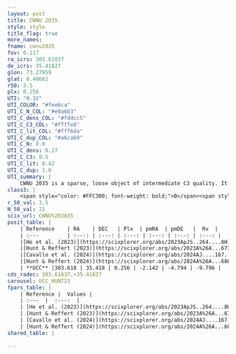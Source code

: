 ```yaml
---
layout: post
title: CWNU 2035
style: style
title_flag: true
more_names: 
fname: cwnu2035
fov: 0.117
ra_icrs: 303.61837
de_icrs: 35.41827
glon: 73.27959
glat: 0.40662
r50: 3.5
plx: 0.256
UTI: "0.32"
UTI_COLOR: "#fee6ca"
UTI_C_N_COL: "#e0a6b3"
UTI_C_dens_COL: "#fddcc5"
UTI_C_C3_COL: "#ffffe8"
UTI_C_lit_COL: "#fff6da"
UTI_C_dup_COL: "#a6cab9"
UTI_C_N: 0.0
UTI_C_dens: 0.27
UTI_C_C3: 0.5
UTI_C_lit: 0.42
UTI_C_dup: 1.0
UTI_summary: |
    CWNU 2035 is a sparse, loose object of intermediate C3 quality. It was recently reported in the literature.<br><br><span style="color: #99180f; font-weight: bold;">Warning: </span>contains less than 25 stars with <i>P>0.5</i> estimated.
class3: |
    <span style="color: #FFC300; font-weight: bold;">B</span><span style="color: #FFC300; font-weight: bold;">B</span>
r_50_val: 3.5
N_50_val: 21
scix_url: CWNU%202035
posit_table: |
    | Reference    | RA    | DEC   | Plx  | pmRA  | pmDE   |  Rv  |
    | :---         | :---: | :---: | :---: | :---: | :---: | :---: |
    |[He et al. (2023)](https://scixplorer.org/abs/2023ApJS..264....8H) | 303.619 | 35.412 | 0.248 | -2.144 | -4.782 | -- |
    |[Hunt & Reffert (2023)](https://scixplorer.org/abs/2023A%26A...673A.114H) | 303.617 | 35.408 | 0.254 | -2.144 | -4.783 | -9.67 |
    |[Cavallo et al. (2024)](https://scixplorer.org/abs/2024AJ....167...12C) | 303.628 | 35.421 | 0.253 | -- | -- | -- |
    |[Hunt & Reffert (2024)](https://scixplorer.org/abs/2024A%26A...686A..42H) | 303.617 | 35.408 | 0.254 | -2.144 | -4.783 | -9.67 |
    | **UCC** |303.618 | 35.418 | 0.256 | -2.142 | -4.794 | -9.796 | 
cds_radec: 303.61837,+35.41827
carousel: UCC_HUNT23
fpars_table: |
    | Reference |  Values |
    | :---  |  :---:  |
    | [He et al. (2023)](https://scixplorer.org/abs/2023ApJS..264....8H) | `A0=4.65, m-M=13.0, logAge=6.6` |
    | [Hunt & Reffert (2023)](https://scixplorer.org/abs/2023A%26A...673A.114H) | `AV50=4.151, diffAV50=2.232, MOD50=12.868, logAge50=6.919` |
    | [Cavallo et al. (2024)](https://scixplorer.org/abs/2024AJ....167...12C) | `AV50=3.55, dMod50=12.37, logAge50=7.77, [Fe/H]50=0.75` |
    | [Hunt & Reffert (2024)](https://scixplorer.org/abs/2024A%26A...686A..42H) | `MassJ=616.638` |
shared_table: |
    
---
```

